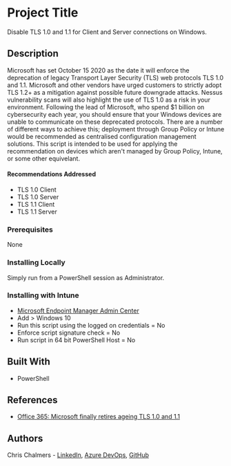 # Project Title

Disable TLS 1.0 and 1.1 for Client and Server connections on Windows. 

## Description

Microsoft has set October 15 2020 as the date it will enforce the deprecation of legacy Transport Layer Security (TLS) web protocols TLS 1.0 and 1.1. Microsoft and other vendors have urged customers to strictly adopt TLS 1.2+ as a mitigation against possible future downgrade attacks. Nessus vulnerability scans will also highlight the use of TLS 1.0 as a risk in your environment. Following the lead of Microsoft, who spend $1 billion on cybersecurity each year, you should ensure that your Windows devices are unable to communicate on these deprecated protocols. There are a number of different ways to achieve this; deployment through Group Policy or Intune would be recommended as centralised configuration management solutions. This script is intended to be used for applying the recommendation on devices which aren't managed by Group Policy, Intune, or some other equivelant.

#### Recommendations Addressed

* TLS 1.0 Client
* TLS 1.0 Server
* TLS 1.1 Client
* TLS 1.1 Server

### Prerequisites

None

### Installing Locally

Simply run from a PowerShell session as Administrator.

### Installing with Intune

* [Microsoft Endpoint Manager Admin Center](https://devicemanagement.microsoft.com/#blade/Microsoft_Intune_DeviceSettings/DevicesMenu/powershell)
* Add > Windows 10
* Run this script using the logged on credentials = No
* Enforce script signature check = No
* Run script in 64 bit PowerShell Host = No

## Built With

* PowerShell

## References

* [Office 365: Microsoft finally retires ageing TLS 1.0 and 1.1](https://www.zdnet.com/article/office-365-microsoft-finally-retires-ageing-tls-1-0-and-1-1/)

## Authors

Chris Chalmers - [LinkedIn](https://uk.linkedin.com/in/chris-chalmers), [Azure DevOps](https://dev.azure.com/cbchalmers/Personal%20Development), [GitHub](https://github.com/cbchalmers)